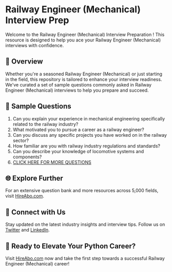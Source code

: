# Railway Engineer (Mechanical) Interview Prep

Welcome to the Railway Engineer (Mechanical) Interview Preparation ! This resource is designed to help you ace your Railway Engineer (Mechanical) interviews with confidence.

## 🚀 Overview

Whether you're a seasoned Railway Engineer (Mechanical) or just starting in the field, this repository is tailored to enhance your interview readiness. We've curated a set of sample questions commonly asked in Railway Engineer (Mechanical) interviews to help you prepare and succeed.

## 📝 Sample Questions

1. Can you explain your experience in mechanical engineering specifically related to the railway industry?
2. What motivated you to pursue a career as a railway engineer?
3. Can you discuss any specific projects you have worked on in the railway sector?
4. How familiar are you with railway industry regulations and standards?
5. Can you describe your knowledge of locomotive systems and components?
6. [CLICK HERE FOR MORE QUESTIONS](https://hireabo.com/job/3_1_38/Railway%20Engineer%20Mechanical)

## 🌐 Explore Further

For an extensive question bank and more resources across 5,000 fields, visit [HireAbo.com](https://www.hireabo.com).

## 📱 Connect with Us

Stay updated on the latest industry insights and interview tips. Follow us on [Twitter](https://twitter.com/hireabo) and [LinkedIn](https://www.linkedin.com/in/hire-abo-3609972a8/).

## 🚀 Ready to Elevate Your Python Career?

Visit [HireAbo.com](https://www.hireabo.com) now and take the first step towards a successful Railway Engineer (Mechanical) career!